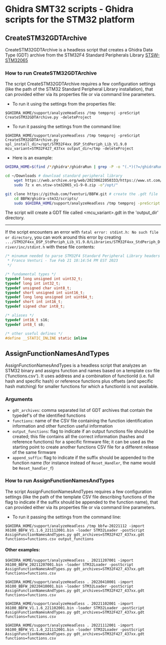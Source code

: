 # Ghidra SMT32 scripts - Ghidra scripts for the STM32 platform

## CreateSTM32GDTArchive

CreateSTM32GDTArchive is a headless script that creates a Ghidra Data Type (GDT) archive from the STM32F4 Standard Peripherals Library [STSW-STM32065](https://www.st.com/en/embedded-software/stsw-stm32065.html)

### How to run CreateSTM32GDTArchive

The script CreateSTM32GDTArchive requires a few configuration settings (like the path of the STM32 Standard Peripheral Library installation), that can provided either via its properties file or via command line parameters.

- To run it using the settings from the properties file:
```
$GHIDRA_HOME/support/analyzeHeadless /tmp tempproj -preScript CreateSTM32GDTArchive.py -deleteProject
```

- To run it passing the settings from the command line:
```
$GHIDRA_HOME/support/analyzeHeadless /tmp tempproj -preScript CreateSTM32GDTArchive.py spl_install_dir=/opt/STM32F4xx_DSP_StdPeriph_Lib_V1.9.0 mcu_variant=STM32F427_437xx output_dir=/tmp -deleteProject
```
- Here is an example:
```bash
GHIDRA_HOME=$(find /*/ghidra*/ghidraRun | grep -P -o "(.*)(?=/ghidraRun)") #GHIDRA_HOME=/opt/ghidra_10.3.3_PUBLIC - (set this to your ghidra installation directory)

cd ~/Downloads # download standard peripheral library
	wget https://web.archive.org/web/20230622050333/https://www.st.com/content/ccc/resource/technical/software/firmware/group1/42/1a/98/f3/14/b4/4b/81/stsw-stm32065_v1-9-0/files/stsw-stm32065_v1-9-0.zip/jcr:content/translations/en.stsw-stm32065_v1-9-0.zip
	sudo 7z x en.stsw-stm32065_v1-9-0.zip -o"/opt/"

git clone https://github.com/fventuri/BBFW.git # create the .gdt file
	cd BBFW/ghidra-stm32/scripts/
	sudo $GHIDRA_HOME/support/analyzeHeadless /tmp tempproj -preScript CreateSTM32GDTArchive.py output_dir=$GHIDRA_HOME -deleteProject
```

The script will create a GDT file called <mcu_variant>.gdt in the 'output_dir' directory.

---
If the script encounters an error with `fatal error: stdint.h: No such file or directory`, you can work around this error by creating `.../STM32F4xx_DSP_StdPeriph_Lib_V1.9.0/Libraries/STM32F4xx_StdPeriph_Driver/inc/stdint.h` with these file contents:
```C
/* minumum needed to parse STM32F4 Standard Peripheral Library headers
 * Franco Venturi - Tue Feb 21 10:14:54 PM EST 2023
 */

/* fundamental types */
typedef long unsigned int uint32_t;
typedef long int int32_t;
typedef unsigned char uint8_t;
typedef short unsigned int uint16_t;
typedef long long unsigned int uint64_t;
typedef short int int16_t;
typedef signed char int8_t;

/* aliases */
typedef int16_t s16;
typedef int8_t s8;

/* other useful defines */
#define __STATIC_INLINE static inline
```

## AssignFunctionNamesAndTypes

AssignFunctionNamesAndTypes is a headless script that analyzes an STM32 binary and assigns function and names based on a template csv file ('functions.csv'). It uses address and a combination of functionId (i.e. full hash and specific hash) or reference functions plus offsets (and specific hash matching) for smaller functions for which a functionId is not available.

### Arguments

- `gdt_archives`: comma separated list of GDT archives that contain the typedef's of the identified functions
- `functions`: name of the CSV file containing the function identification information and other function useful information
- `output_functions`: flag to indicate if an output functions file should be created; this file contains all the correct information (hashes and reference functions) for a specific firmware file; it can be used as the starting point to create another functions CSV file for a different release of the same firmware
- `append_suffix`: flag to indicate if the suffix should be appended to the function name (for instance instead of `Reset_Handler`, the name would be `Reset_handler_f`)

### How to run AssignFunctionNamesAndTypes

The script AssignFunctionNamesAndTypes requires a few configuration settings (like the path of the template CSV file describing functions of the flag to indicate if the suffix should be appended to the function name), that can provided either via its properties file or via command line parameters.

- To run it passing the settings from the command line:
```
$GHIDRA_HOME/support/analyzeHeadless /tmp bbfw-20221112 -import X6100_BBFW_V1.1.6_221112001.bin -loader STM32Loader -postScript AssignFunctionNamesAndTypes.py gdt_archives=STM32F427_437xx.gdt functions=functions.csv output_functions
```

#### Other examples:
```
$GHIDRA_HOME/support/analyzeHeadless . 20211207001 -import X6100_BBFW_20211207001.bin -loader STM32Loader -postScript AssignFunctionNamesAndTypes.py gdt_archives=STM32F427_437xx.gdt functions=functions.csv
```

```
$GHIDRA_HOME/support/analyzeHeadless . 20220410001 -import X6100_BBFW_20220410001.bin -loader STM32Loader -postScript AssignFunctionNamesAndTypes.py gdt_archives=STM32F427_437xx.gdt functions=functions.csv
```

```
$GHIDRA_HOME/support/analyzeHeadless . 20221102001 -import X6100_BBFW_V1.1.6_221102001.bin -loader STM32Loader -postScript AssignFunctionNamesAndTypes.py gdt_archives=STM32F427_437xx.gdt functions=functions.csv
```

```
$GHIDRA_HOME/support/analyzeHeadless . 20221112001 -import X6100_BBFW_V1.1.6_221112001.bin -loader STM32Loader -postScript AssignFunctionNamesAndTypes.py gdt_archives=STM32F427_437xx.gdt functions=functions.csv
```

